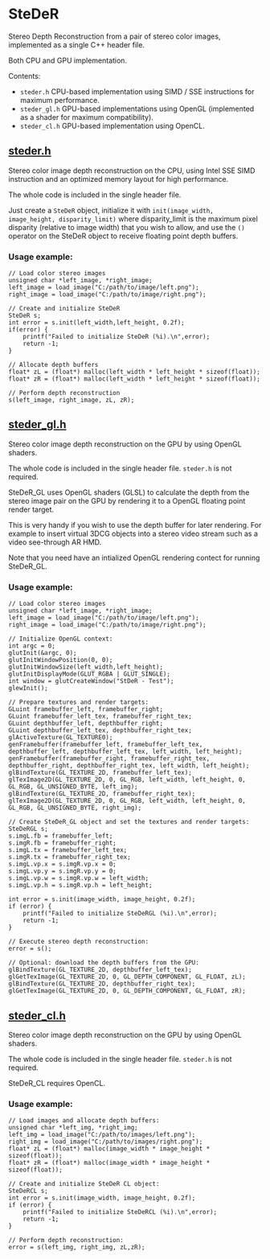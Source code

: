 # SteDeR
Stereo Depth Reconstruction from a pair of stereo color images, implemented as a single C++ header file.

Both CPU and GPU implementation.

Contents:
- ```steder.h``` CPU-based implementation using SIMD / SSE instructions for maximum performance.
- ```steder_gl.h``` GPU-based implementations using OpenGL (implemented as a shader for maximum compatibility).
- ```steder_cl.h``` GPU-based implementation using OpenCL.

## [steder.h](steder.h)
Stereo color image depth reconstruction on the CPU, using Intel SSE SIMD instruction and an optimized memory layout for high performance.

The whole code is included in the single header file.

Just create a ```SteDeR``` object, initialize it with ```init(image_width, image_height, disparity_limit)``` where disparity_limit is the maximum pixel disparity (relative to image width) that you wish to allow, and use the ```()``` operator on the SteDeR object to receive floating point depth buffers.

### Usage example:
```
// Load color stereo images
unsigned char *left_image, *right_image;
left_image = load_image("C:/path/to/image/left.png");
right_image = load_image("C:/path/to/image/right.png");

// Create and initialize SteDeR
SteDeR s;
int error = s.init(left_width,left_height, 0.2f);
if(error) {
    printf("Failed to initialize SteDeR (%i).\n",error);
    return -1;
}

// Allocate depth buffers
float* zL = (float*) malloc(left_width * left_height * sizeof(float));
float* zR = (float*) malloc(left_width * left_height * sizeof(float));

// Perform depth reconstruction
s(left_image, right_image, zL, zR);

```

## [steder_gl.h](steder_gl.h)
Stereo color image depth reconstruction on the GPU by using OpenGL shaders.

The whole code is included in the single header file. ```steder.h``` is not required.

SteDeR_GL uses OpenGL shaders (GLSL) to calculate the depth from the stereo image pair on the GPU by rendering it to a OpenGL floating point render target.

This is very handy if you wish to use the depth buffer for later rendering. For example to insert virtual 3DCG objects into a stereo video stream such as a video see-through AR HMD.

Note that you need have an intialized OpenGL rendering contect for running SteDeR_GL.

### Usage example:
```
// Load color stereo images
unsigned char *left_image, *right_image;
left_image = load_image("C:/path/to/image/left.png");
right_image = load_image("C:/path/to/image/right.png");

// Initialize OpenGL context:
int argc = 0;
glutInit(&argc, 0);
glutInitWindowPosition(0, 0);
glutInitWindowSize(left_width,left_height);
glutInitDisplayMode(GLUT_RGBA | GLUT_SINGLE);
int window = glutCreateWindow("StDeR - Test");
glewInit();

// Prepare textures and render targets:
GLuint framebuffer_left, framebuffer_right;
GLuint framebuffer_left_tex, framebuffer_right_tex;
GLuint depthbuffer_left, depthbuffer_right;
GLuint depthbuffer_left_tex, depthbuffer_right_tex;
glActiveTexture(GL_TEXTURE0);
genFramebuffer(framebuffer_left, framebuffer_left_tex, depthbuffer_left, depthbuffer_left_tex, left_width, left_height);
genFramebuffer(framebuffer_right, framebuffer_right_tex, depthbuffer_right, depthbuffer_right_tex, left_width, left_height);    
glBindTexture(GL_TEXTURE_2D, framebuffer_left_tex);
glTexImage2D(GL_TEXTURE_2D, 0, GL_RGB, left_width, left_height, 0, GL_RGB, GL_UNSIGNED_BYTE, left_img);
glBindTexture(GL_TEXTURE_2D, framebuffer_right_tex);
glTexImage2D(GL_TEXTURE_2D, 0, GL_RGB, left_width, left_height, 0, GL_RGB, GL_UNSIGNED_BYTE, right_img);

// Create SteDeR_GL object and set the textures and render targets:
SteDeRGL s;
s.imgL.fb = framebuffer_left;
s.imgR.fb = framebuffer_right;
s.imgL.tx = framebuffer_left_tex;
s.imgR.tx = framebuffer_right_tex;
s.imgL.vp.x = s.imgR.vp.x = 0;
s.imgL.vp.y = s.imgR.vp.y = 0;
s.imgL.vp.w = s.imgR.vp.w = left_width;
s.imgL.vp.h = s.imgR.vp.h = left_height;

int error = s.init(image_width, image_height, 0.2f);
if (error) {
    printf("Failed to initialize SteDeRGL (%i).\n",error);
    return -1;
}

// Execute stereo depth reconstruction:
error = s();

// Optional: download the depth buffers from the GPU:
glBindTexture(GL_TEXTURE_2D, depthbuffer_left_tex);
glGetTexImage(GL_TEXTURE_2D, 0, GL_DEPTH_COMPONENT, GL_FLOAT, zL);
glBindTexture(GL_TEXTURE_2D, depthbuffer_right_tex);
glGetTexImage(GL_TEXTURE_2D, 0, GL_DEPTH_COMPONENT, GL_FLOAT, zR);
```


## [steder_cl.h](steder_cl.h)
Stereo color image depth reconstruction on the GPU by using OpenGL shaders.

The whole code is included in the single header file. ```steder.h``` is not required.

SteDeR_CL requires OpenCL.

### Usage example:
```
// Load images and allocate depth buffers:
unsigned char *left_img, *right_img;
left_img = load_image("C:/path/to/images/left.png");
right_img = load_image("C:/path/to/images/right.png");
float* zL = (float*) malloc(image_width * image_height * sizeof(float));
float* zR = (float*) malloc(image_width * image_height * sizeof(float));

// Create and initialize SteDeR CL object:
SteDeRCL s;
int error = s.init(image_width, image_height, 0.2f);
if (error) {
    printf("Failed to initialize SteDeRCL (%i).\n",error);
    return -1;
}

// Perform depth reconstruction:
error = s(left_img, right_img, zL,zR);

```
